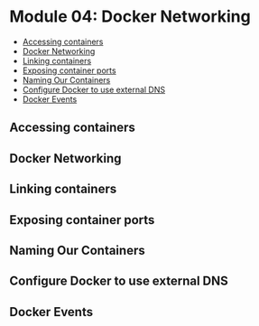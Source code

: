 # Module 04: Docker Networking
* [Accessing containers]()
* [Docker Networking]()
* [Linking containers]()
* [Exposing container ports]()
* [Naming Our Containers]()
* [Configure Docker to use external DNS]()
* [Docker Events]()

## Accessing containers
## Docker Networking
## Linking containers
## Exposing container ports
## Naming Our Containers
## Configure Docker to use external DNS
## Docker Events
